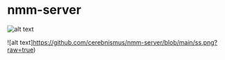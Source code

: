 # nmm-server

![alt text](https://github.com/cerebnismus/nmm-server/blob/main/ss.png)

![alt text]https://github.com/cerebnismus/nmm-server/blob/main/ss.png?raw=true)
